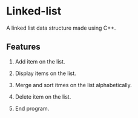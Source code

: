 # Linked-list
 A linked list data structure made using C++.

 ## Features
 
 1. Add item on the list.
 
 2. Display items on the list.
 
 3. Merge and sort itmes on the list alphabetically.
 
 4. Delete item on the list.
 
 5. End program.
